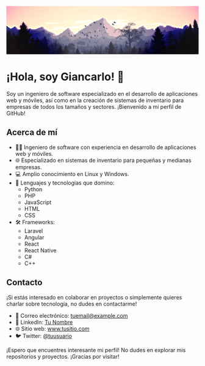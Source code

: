 <!-- ### Hi there I'm Giancarlo👋 -->

<!--
**Gdevp/Gdevp** is a ✨ _special_ ✨ repository because its `README.md` (this file) appears on your GitHub profile.

Here are some ideas to get you started:

- 🔭 I’m currently working on ...
- 🌱 I’m currently learning ...
- 👯 I’m looking to collaborate on ...
- 🤔 I’m looking for help with ...
- 💬 Ask me about ...
- 📫 How to reach me: ...
- 😄 Pronouns: ...
- ⚡ Fun fact: ...
-->

![Vista panorámica de una montaña boscosa con nubes](./banner_2_profile.png)
<div class="container">
  <h1>¡Hola, soy Giancarlo! 👋</h1>

  <p>Soy un ingeniero de software especializado en el desarrollo de aplicaciones web y móviles, así como en la creación de sistemas de inventario para empresas de todos los tamaños y sectores. ¡Bienvenido a mi perfil de GitHub!</p>

  <h2>Acerca de mí</h2>

  <ul>
    <li>👨‍💻 Ingeniero de software con experiencia en desarrollo de aplicaciones web y móviles.</li>
    <li>🌐 Especializado en sistemas de inventario para pequeñas y medianas empresas.</li>
    <li>💻 Amplio conocimiento en Linux y Windows.</li>
    <li>💼 Lenguajes y tecnologías que domino:
      <ul>
        <li>Python</li>
        <li>PHP</li>
        <li>JavaScript</li>
        <li>HTML</li>
        <li>CSS</li>
      </ul>
    </li>
    <li>🛠 Frameworks:
      <ul>
        <li>Laravel</li>
        <li>Angular</li>
        <li>React</li>
        <li>React Native</li>
        <li>C#</li>
        <li>C++</li>
      </ul>
    </li>
  </ul>


  <h2>Contacto</h2>

  <p>¡Si estás interesado en colaborar en proyectos o simplemente quieres charlar sobre tecnología, no dudes en contactarme!</p>
  
  <ul>
    <li>📧 Correo electrónico: <a href="mailto:giancarlosilvagutierrez55@gmail.com">tuemail@example.com</a></li>
    <li>🔗 LinkedIn: <a href="https://www.linkedin.com/in/giancarlo-silva-000a13285/">Tu Nombre</a></li>
    <li>🌐 Sitio web: <a href="">www.tusitio.com</a></li>
    <li>🐦 Twitter: <a href="">@tuusuario</a></li>
  </ul>

  <p>¡Espero que encuentres interesante mi perfil! No dudes en explorar mis repositorios y proyectos. ¡Gracias por visitar!</p>
</div>
